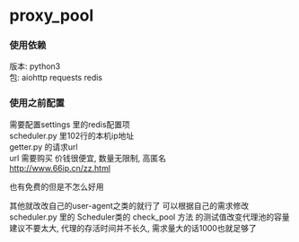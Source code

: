 # proxy_pool

### 使用依赖
版本: python3\
包: aiohttp  requests redis

### 使用之前配置
需要配置settings 里的redis配置项\
scheduler.py 里102行的本机ip地址\
getter.py 的请求url\
url 需要购买 价钱很便宜, 数量无限制, 高匿名\
http://www.66ip.cn/zz.html

也有免费的但是不怎么好用

其他就改改自己的user-agent之类的就行了
可以根据自己的需求修改\
scheduler.py 里的 Scheduler类的 check_pool 方法 的测试值改变代理池的容量\
建议不要太大, 代理的存活时间并不长久, 需求量大的话1000也就足够了
